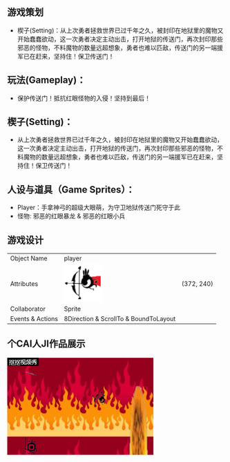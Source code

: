 ## 游戏策划
* 楔子(Setting)：从上次勇者拯救世界已过千年之久，被封印在地狱里的魔物又开始蠢蠢欲动，这一次勇者决定主动出击，打开地狱的传送门，再次封印那些邪恶的怪物，不料魔物的数量远超想象，勇者也难以匹敌，传送门的另一端援军已在赶来，坚持住！保卫传送门！
## 玩法(Gameplay)：
* 保护传送门！抵抗红眼怪物的入侵！坚持到最后！ 
## 楔子(Setting)：
* 从上次勇者拯救世界已过千年之久，被封印在地狱里的魔物又开始蠢蠢欲动，这一次勇者决定主动出击，打开地狱的传送门，再次封印那些邪恶的怪物，不料魔物的数量远超想象，勇者也难以匹敌，传送门的另一端援军已在赶来，坚持住！保卫传送门！ 
## 人设与道具（Game Sprites）： 
* Player：手拿神弓的超级大眼萌，为守卫地狱传送门死守于此 
* 怪物: 邪恶的红眼暴龙 & 邪恶的红眼小兵 
## 游戏设计
|          |              |                 |
|:-------------|:------------------|:------|
|     Object Name       |  player |    |
| Attributes | ![](images/0.png)   | (372, 240)  |
| Collaborator | Sprite  |    |
| Events & Actions  | 8Direction & ScrollTo & BoundToLayout |  |
## 个CAI人JI作品展示
![](images/666.gif)